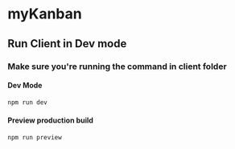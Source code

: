 # myKanban

## Run Client in Dev mode
### Make sure you're running the command in client folder

#### Dev Mode
```sh
npm run dev
```
#### Preview production build
```sh
npm run preview
```
